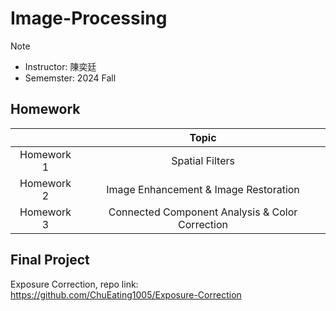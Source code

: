 # Image-Processing
> [!NOTE] 
> - Instructor: 陳奕廷
> - Sememster: 2024 Fall

## Homework
|              | Topic                                                   |
|:------------:|:-------------------------------------------------------:|
| Homework 1   | Spatial Filters                                         |
| Homework 2   | Image Enhancement & Image Restoration                   |
| Homework 3   | Connected Component Analysis & Color Correction         |

## Final Project
Exposure Correction, repo link: https://github.com/ChuEating1005/Exposure-Correction